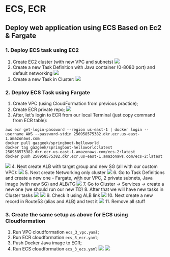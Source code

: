 # ECS, ECR
## Deploy web application using ECS Based on Ec2 & Fargate
### 1. Deploy ECS task using EC2
1. Create EC2 cluster (with new VPC and subnets)
![](assets/ecs_1_new_cluster.png)
2. Create a new Task Definition with Java container (0-8080 port) and default networking
![](assets/ecs_1_new_td.png)
3. Create a new Task in Cluster:
![](assets/ecs_1_new_task.png)

### 2. Deploy ECS Task using Fargate
1. Create VPC (using CloudFormation from previous practice);
2. Create ECR private repo;
![](assets/ecs_2_private_ecr.png)
3. After, let's login to ECR from our local Terminal (just copy command from ECR table):
```shell
aws ecr get-login-password --region us-east-1 | docker login --username AWS --password-stdin 250958575382.dkr.ecr.us-east-1.amazonaws.com
docker pull gazgeek/springboot-helloworld
docker tag gazgeek/springboot-helloworld:latest 250958575382.dkr.ecr.us-east-1.amazonaws.com/ecs-2:latest
docker push 250958575382.dkr.ecr.us-east-1.amazonaws.com/ecs-2:latest
```
![](assets/ecs_2_new_java_image.png)
4. Next create ALB with target group and new SG (all with our custom VPC):
![](assets/ecs_2_new_alb.png)
5. Next create Networking only cluster
![](assets/ecs_2_new_cluster.png)
6. Go to Task Definitions and create a new one - Fargate, with our VPC, 2 private subnets, Java image (with new SG) and ALB/TG
![](assets/ecs_2_new_td.png)
7. Go to Cluster -> Services -> create a new one (we should run our new TD)
8. After that we will have new tasks in Cluster tasks
![](assets/ecs_2_check_two_tasks.png)
![](assets/ecs_2_check_cluster.png)
9. Check it using ALB link
![](assets/ecs_2_test_java_alb.png)
10. Next create a new record in Route53 (alias and ALB) and test it
![](assets/ecs_2_check_dns.png)
11. Remove all stuff

### 3. Create the same setup as above for ECS using Cloudformation
1. Run VPC cloudformation `ecs_3_vpc.yaml`;
2. Run ECR cloudformation `ecs_3_ecr.yaml`;
3. Push Docker Java image to ECR;
4. Run ECS cloudformation `ecs_3_ecs.yaml`
![](assets/ecs_3_result.png)
![](assets/ecs_3_metric.png)